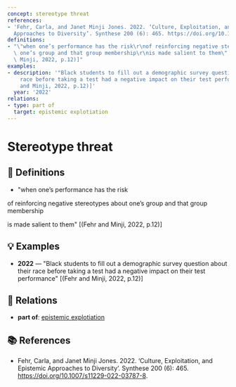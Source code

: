 ```yaml
---
concept: stereotype threat
references:
- 'Fehr, Carla, and Janet Minji Jones. 2022. ‘Culture, Exploitation, and Epistemic
  Approaches to Diversity’. Synthese 200 (6): 465. https://doi.org/10.1007/s11229-022-03787-8.'
definitions:
- "\"when one’s performance has the risk\r\nof reinforcing negative stereotypes about\
  \ one’s group and that group membership\r\nis made salient to them\"  [(Fehr and\
  \ Minji, 2022, p.12)]"
examples:
- description: '"Black students to fill out a demographic survey question about their
    race before taking a test had a negative impact on their test performance" [(Fehr
    and Minji, 2022, p.12)]'
  year: '2022'
relations:
- type: part of
  target: epistemic explotiation
---
```


# Stereotype threat

## 📖 Definitions

- "when one’s performance has the risk
of reinforcing negative stereotypes about one’s group and that group membership
is made salient to them"  [(Fehr and Minji, 2022, p.12)]

## 💡 Examples

- **2022** — "Black students to fill out a demographic survey question about their race before taking a test had a negative impact on their test performance" [(Fehr and Minji, 2022, p.12)]

## 🔗 Relations

- **part of**: [epistemic explotiation](./epistemic-explotiation.md)

## 📚 References

- Fehr, Carla, and Janet Minji Jones. 2022. ‘Culture, Exploitation, and Epistemic Approaches to Diversity’. Synthese 200 (6): 465. https://doi.org/10.1007/s11229-022-03787-8.

